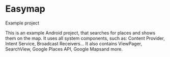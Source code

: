 # Easymap
Example project

This is an example Android project, that searches for places and shows them on the map.
It uses all system components, such as: Content Provider, Intent Service, Broadcast Receivers...
It also contains ViewPager, SearchView, Google Places API, Google Mapsand more.
